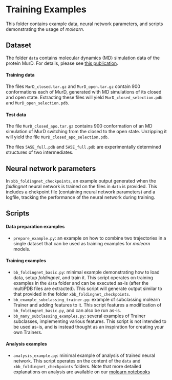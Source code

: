 # Training Examples

This folder contains example data, neural network parameters, and scripts demonstrating the usage of *molearn*.

## Dataset

The folder `data` contains molecular dynamics (MD) simulation data of the protein MurD. For details, please see [this publication](
https://journals.aps.org/prx/abstract/10.1103/PhysRevX.11.011052).

#### Training data

The files `MurD_closed.tar.gz` and `MurD_open.tar.gz` contain 900 conformations each of MurD, generated with MD simulations of its closed and open state. Extracting these files will yield `MurD_closed_selection.pdb` and `MurD_open_selection.pdb`.

#### Test data

The file `MurD_closed_apo.tar.gz` contains 900 conformation of an MD simulation of MurD switching from the closed to the open state. Unzipping it will yield the file `MurD_closed_apo_selection.pdb`.

The files `5A5E_full.pdb` and `5A5E_full.pdb` are experimentally determined structures of two intermediates.


## Neural network parameters

In `xbb_foldingnet_checkpoints`, an example output generated when the *foldingnet* neural network is trained on the files in `data` is provided. This includes a chekpoint file (containing neural network parameters) and a logfile, tracking the performance of the neural network during training.


## Scripts

#### Data preparation examples

* `prepare_example.py`: an example on how to combine two trajectories in a single dataset that can be used as training examples for *molearn* models.

#### Training examples

* `bb_foldingnet_basic.py`: minimal example demonstrating how to load data, setup *foldingnet*, and train it. This script operates on training examples in the `data` folder and can be executed as-is (after the multiPDB files are extracted). This script will generate output similar to that provided in the folder `xbb_foldingnet_checkpoints`.
* `bb_example_subclassing_trainer.py`: example of subclassing molearn Trainer and adding features to it. This script features a modification of `bb_foldingnet_basic.py`, and can also be run as-is.
* `bb_many_subclassing_examples.py`: several examples of Trainer subclasses, implementing various features. This script is not intended to be used as-is, and is instead thought as an inspiration for creating your own Trainers.

#### Analysis examples

* `analysis_example.py`: minimal example of analysis of trained neural network. This script operates on the content of the `data` and `xbb_foldingnet_checkpoints` folders. Note that more detailed explanations on analysis are available on our [molearn notebooks](https://github.com/Degiacomi-Lab/molearn_notebook)

